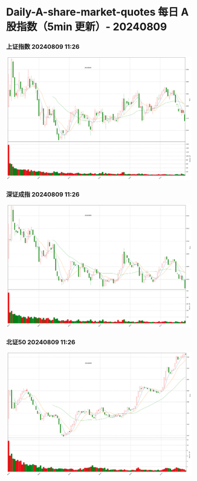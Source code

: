
# Daily-A-share-market-quotes 每日 A 股指数（5min 更新）- 20240809

### 上证指数 20240809 11:26
![](./fig/2024/8/20240809-sh000001.png)

### 深证成指 20240809 11:26
![](./fig/2024/8/20240809-sz399001.png)

### 北证50 20240809 11:26
![](./fig/2024/8/20240809-bj899050.png)
